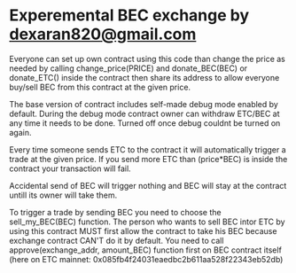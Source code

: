 # Experemental BEC exchange by dexaran820@gmail.com



Everyone can set up own contract using this code than change the price as needed by calling change_price(PRICE) and donate_BEC(BEC) or donate_ETC() inside the contract then share its address to allow everyone buy/sell BEC from this contract at the given price.


The base version of contract includes self-made debug mode enabled by default. 
During the debug mode contract owner can withdraw ETC/BEC at any time it needs to be done. Turned off once debug couldnt be turned on again.


Every time someone sends ETC to the contract it will automatically trigger a trade at the given price. If you send more ETC than (price*BEC) is inside the contract your transaction will fail.


Accidental send of BEC will trigger nothing and BEC will stay at the contract untill its owner will take them.

To trigger a trade by sending BEC you need to choose the sell_my_BEC(BEC) function.
The person who wants to sell BEC intor ETC by using this contract MUST first allow the contract to take his BEC because exchange contract CAN'T do it by default. 
You need to call approve(exchange_addr, amount_BEC) function first on BEC contract itself (here on ETC mainnet: 0x085fb4f24031eaedbc2b611aa528f22343eb52db)



